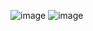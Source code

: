 ![image](https://github.com/user-attachments/assets/6d423a37-a1c8-429a-920e-cfa4e4430be1)
![image](https://github.com/user-attachments/assets/a064fdce-feeb-4644-8cf3-81165b75f510)
